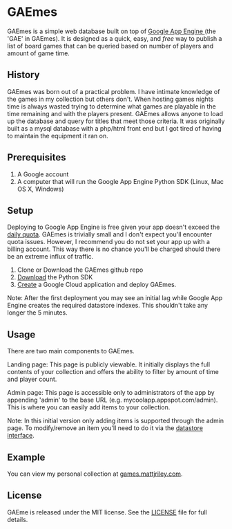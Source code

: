 # GAEmes

GAEmes is a simple web database built on top of [Google App Engine ](https://cloud.google.com/appengine/docs)(the 'GAE' in GAEmes). It is designed as a quick, easy, and _free_ way to publish a list of board games that can be queried based on number of players and amount of game time.

## History

GAEmes was born out of a practical problem. I have intimate knowledge of the games in my collection but others don't. When hosting games nights time is always wasted trying to determine what games are playable in the time remaining and with the players present. GAEmes allows anyone to load up the database and query for titles that meet those criteria. It was originally built as a mysql database with a php/html front end but I got tired of having to maintain the equipment it ran on.

## Prerequisites

1. A Google account
2. A computer that will run the Google App Engine Python SDK (Linux, Mac OS X, Windows)

## Setup

Deploying to Google App Engine is free given your app doesn't exceed the [daily quota](https://cloud.google.com/appengine/docs/quotas). GAEmes is trivially small and I don't expect you'll encounter quota issues. However, I recommend you do not set your app up with a billing account. This way there is no chance you'll be charged should there be an extreme influx of traffic.

1. Clone or Download the GAEmes github repo
2. [Download](https://cloud.google.com/appengine/downloads?hl=en#Google_App_Engine_SDK_for_Python) the Python SDK
3. [Create](https://cloud.google.com/appengine/docs/python/gettingstartedpython27/uploading) a Google Cloud application and deploy GAEmes.

Note: After the first deployment you may see an initial lag while Google App Engine creates the required datastore indexes. This shouldn't take any longer the 5 minutes.

## Usage

There are two main components to GAEmes.

Landing page:
This page is publicly viewable. It initially displays the full contents of your collection and offers the ability to filter by amount of time and player count.

Admin page:
This page is accessible only to administrators of the app by appending 'admin' to the base URL (e.g. mycoolapp.appspot.com/admin). This is where you can easily add items to your collection.

Note: In this initial version only adding items is supported through the admin page. To modify/remove an item you'll need to do it via the [datastore interface](https://console.developers.google.com/datastore).

## Example

You can view my personal collection at [games.mattjriley.com](http://games.mattjriley.com/).

## License

GAEme is released under the MIT license. See the [LICENSE](LICENSE.md) file for full details.
